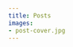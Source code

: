 ```yaml
---
title: Posts
images:
- post-cover.jpg
---
```

[<i class="fas fa-archive fa-4x fa-spin"></i>](/categories/)